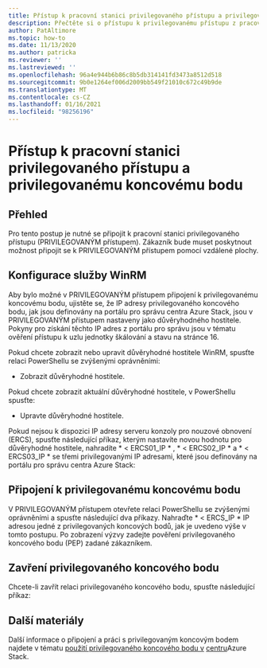 ```yaml
---
title: Přístup k pracovní stanici privilegovaného přístupu a privilegovanému koncovému bodu
description: Přečtěte si o přístupu k privilegovanému přístupu z pracovní stanice a privilegovaného koncového bodu
author: PatAltimore
ms.topic: how-to
ms.date: 11/13/2020
ms.author: patricka
ms.reviewer: ''
ms.lastreviewed: ''
ms.openlocfilehash: 96a4e944b6b86c8b5db314141fd3473a8512d518
ms.sourcegitcommit: 9b0e1264ef006d2009bb549f21010c672c49b9de
ms.translationtype: MT
ms.contentlocale: cs-CZ
ms.lasthandoff: 01/16/2021
ms.locfileid: "98256196"
---
```

# <a name="privileged-access-workstation-and-privileged-endpoint-access"></a>Přístup k pracovní stanici privilegovaného přístupu a privilegovanému koncovému bodu

## <a name="overview"></a>Přehled

Pro tento postup je nutné se připojit k pracovní stanici privilegovaného přístupu (PRIVILEGOVANÝM přístupem). Zákazník bude muset poskytnout možnost připojit se k PRIVILEGOVANÝM přístupem pomocí vzdálené plochy.

## <a name="configuring-the-winrm"></a>Konfigurace služby WinRM

Aby bylo možné v PRIVILEGOVANÝM přístupem připojení k privilegovanému koncovému bodu, ujistěte se, že IP adresy privilegovaného koncového bodu, jak jsou definovány na portálu pro správu centra Azure Stack, jsou v PRIVILEGOVANÝM přístupem nastaveny jako důvěryhodného hostitele. Pokyny pro získání těchto IP adres z portálu pro správu jsou v tématu ověření přístupu k uzlu jednotky škálování a stavu na stránce 16.

Pokud chcete zobrazit nebo upravit důvěryhodné hostitele WinRM, spusťte relaci PowerShellu se zvýšenými oprávněními:

-   Zobrazit důvěryhodné hostitele.

Pokud chcete zobrazit aktuální důvěryhodné hostitele, v PowerShellu spusťte:

-   Upravte důvěryhodné hostitele.

Pokud nejsou k dispozici IP adresy serveru konzoly pro nouzové obnovení (ERCS), spusťte následující příkaz, kterým nastavíte novou hodnotu pro důvěryhodné hostitele, nahradíte * \< ERCS01_IP \* , * \< ERCS02_IP \* a * \< ERCS03_IP \* se třemi privilegovanými IP adresami, které jsou definovány na portálu pro správu centra Azure Stack:

## <a name="connect-to-the-privileged-endpoint"></a>Připojení k privilegovanému koncovému bodu

V PRIVILEGOVANÝM přístupem otevřete relaci PowerShellu se zvýšenými oprávněními a spusťte následující dva příkazy. Nahraďte * \< ERCS_IP \* IP adresou jedné z privilegovaných koncových bodů, jak je uvedeno výše v tomto postupu. Po zobrazení výzvy zadejte pověření privilegovaného koncového bodu (PEP) zadané zákazníkem.

## <a name="close-the-privileged-endpoint"></a>Zavření privilegovaného koncového bodu

Chcete-li zavřít relaci privilegovaného koncového bodu, spusťte následující příkaz:

## <a name="further-reading"></a>Další materiály

Další informace o připojení a práci s privilegovaným koncovým bodem najdete v tématu [použití privilegovaného koncového bodu v](../../operator/azure-stack-privileged-endpoint.md) 
 [centru](../../operator/azure-stack-privileged-endpoint.md)Azure Stack.